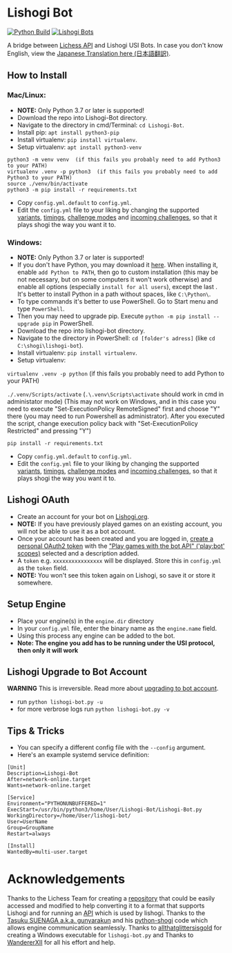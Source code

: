# Lishogi Bot

[![Python Build](https://github.com/TheYoBots/Lishogi-Bot/actions/workflows/python-build.yml/badge.svg)](https://github.com/TheYoBots/Lishogi-Bot/actions/workflows/python-build.yml)
[![Lishogi Bots](https://img.shields.io/badge/Lishogi_Bots-%40Bot-blue.svg)](https://lishogi.org/player/bots)

A bridge between [Lichess API](https://lichess.org/api#tag/Bot) and Lishogi USI Bots. In case you don't know English, view the [Japanese Translation here (日本語翻訳)](https://github.com/TheYoBots/Lishogi-Bot/wiki/Japanese-Translation).

## How to Install

### Mac/Linux:

- **NOTE:** Only Python 3.7 or later is supported!
- Download the repo into Lishogi-Bot directory.
- Navigate to the directory in cmd/Terminal: `cd Lishogi-Bot`.
- Install pip: `apt install python3-pip`
- Install virtualenv: `pip install virtualenv`.
- Setup virtualenv: `apt install python3-venv`
```
python3 -m venv venv  (if this fails you probably need to add Python3 to your PATH)
virtualenv .venv -p python3  (if this fails you probably need to add Python3 to your PATH)
source ./venv/bin/activate
python3 -m pip install -r requirements.txt
```
- Copy `config.yml.default` to `config.yml`.
- Edit the `config.yml` file to your liking by changing the supported [variants](https://github.com/TheYoBots/Lishogi-Bot/blob/master/config.yml.default#L36-L38), [timings](https://github.com/TheYoBots/Lishogi-Bot/blob/master/config.yml.default#L39-L45), [challenge modes](https://github.com/TheYoBots/Lishogi-Bot/blob/master/config.yml.default#L46-L48) and [incoming challenges](https://github.com/TheYoBots/Lishogi-Bot/blob/master/config.yml.default#L25-L35), so that it plays shogi the way you want it to.

### Windows:

- **NOTE:** Only Python 3.7 or later is supported!
- If you don't have Python, you may download it [here](https://www.python.org/downloads/). When installing it, enable `add Python to PATH`, then go to custom installation (this may be not necessary, but on some computers it won't work otherwise) and enable all options (especially `install for all users`), except the last . It's better to install Python in a path without spaces, like `C:\Python\`.
- To type commands it's better to use PowerShell. Go to Start menu and type `PowerShell`.
- Then you may need to upgrade pip. Execute `python -m pip install --upgrade pip` in PowerShell.
- Download the repo into lishogi-bot directory.
- Navigate to the directory in PowerShell: `cd [folder's adress]` (like `cd C:\shogi\lishogi-bot`).
- Install virtualenv: `pip install virtualenv`.
- Setup virtualenv:

`virtualenv .venv -p python` (if this fails you probably need to add Python to your PATH)

`./.venv/Scripts/activate` (`.\.venv\Scripts\activate` should work in cmd in administator mode) (This may not work on Windows, and in this case you need to execute "Set-ExecutionPolicy RemoteSigned" first and choose "Y" there (you may need to run Powershell as administrator). After you executed the script, change execution policy back with "Set-ExecutionPolicy Restricted" and pressing "Y")

`pip install -r requirements.txt`
- Copy `config.yml.default` to `config.yml`.
- Edit the `config.yml` file to your liking by changing the supported [variants](https://github.com/TheYoBots/Lishogi-Bot/blob/master/config.yml.default#L36-L38), [timings](https://github.com/TheYoBots/Lishogi-Bot/blob/master/config.yml.default#L39-L45), [challenge modes](https://github.com/TheYoBots/Lishogi-Bot/blob/master/config.yml.default#L46-L48) and [incoming challenges](https://github.com/TheYoBots/Lishogi-Bot/blob/master/config.yml.default#L25-L35), so that it plays shogi the way you want it to.

## Lishogi OAuth

- Create an account for your bot on [Lishogi.org](https://lishogi.org/signup).
- **NOTE:** If you have previously played games on an existing account, you will not be able to use it as a bot account.
- Once your account has been created and you are logged in, [create a personal OAuth2 token](https://lishogi.org/account/oauth/token/create) with the ["Play games with the bot API" ('play:bot' scopes)](https://lishogi.org/account/oauth/token/create?scopes[]=bot:play&description=Lishogi+Bot+Token) selected and a description added.
- A `token` e.g. `xxxxxxxxxxxxxxxx` will be displayed. Store this in `config.yml` as the `token` field.
- **NOTE:** You won't see this token again on Lishogi, so save it or store it somewhere.

## Setup Engine

- Place your engine(s) in the `engine.dir` directory
- In your `config.yml` file, enter the binary name as the `engine.name` field.
- Using this process any engine can be added to the bot.
- **Note: The engine you add has to be running under the USI protocol, then only it will work**

## Lishogi Upgrade to Bot Account

**WARNING** This is irreversible. Read more about [upgrading to bot account](https://lichess.org/api#operation/botAccountUpgrade).
- run `python lishogi-bot.py -u`
- for more verbrose logs run `python lishogi-bot.py -v`

## Tips & Tricks

- You can specify a different config file with the `--config` argument.
- Here's an example systemd service definition:
```
[Unit]
Description=Lishogi-Bot
After=network-online.target
Wants=network-online.target

[Service]
Environment="PYTHONUNBUFFERED=1"
ExecStart=/usr/bin/python3/home/User/Lishogi-Bot/Lishogi-Bot.py
WorkingDirectory=/home/User/lishogi-bot/
User=UserName
Group=GroupName
Restart=always

[Install]
WantedBy=multi-user.target
```

# Acknowledgements

Thanks to the Lichess Team for creating a [repository](https://github.com/ShailChoksi/lichess-bot) that could be easily accessed and modified to help converting it to a format that supports Lishogi and for running an [API](https://lichess.org/api) which is used by lishogi. Thanks to the [Tasuku SUENAGA a.k.a. gunyarakun](https://github.com/gunyarakun) and his [python-shogi](https://github.com/gunyarakun) code which allows engine communication seamlessly. Thanks to [allthatglittersisgold](https://github.com/allthatglittersisgold) for creating a Windows executable for `lishogi-bot.py` and Thanks to  [WandererXII](https://github.com/WandererXII) for all his effort and help.
